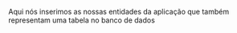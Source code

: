 Aqui nós inserimos as nossas entidades da aplicação que também representam uma tabela no banco de dados
